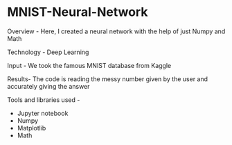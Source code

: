 # MNIST-Neural-Network

Overview -
Here, I created a neural network with the help of just Numpy and Math

Technology -
Deep Learning

Input - 
We took the famous MNIST database from Kaggle

Results-
The code is reading the messy number given by the user and accurately giving the answer

Tools and libraries used -
- Jupyter notebook
- Numpy
- Matplotlib
- Math
